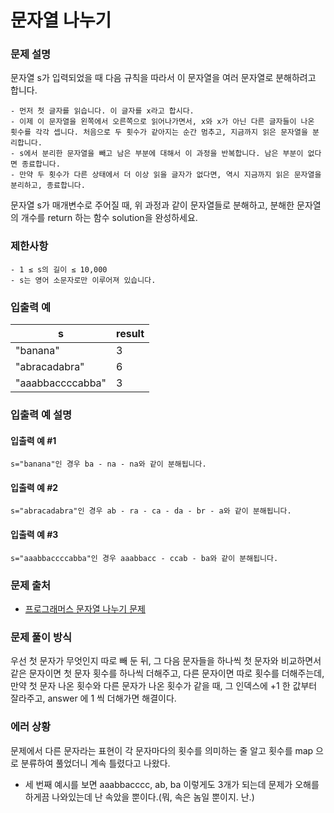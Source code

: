 # 문자열 나누기

### 문제 설명

문자열 s가 입력되었을 때 다음 규칙을 따라서 이 문자열을 여러 문자열로 분해하려고 합니다.

    - 먼저 첫 글자를 읽습니다. 이 글자를 x라고 합시다.
    - 이제 이 문자열을 왼쪽에서 오른쪽으로 읽어나가면서, x와 x가 아닌 다른 글자들이 나온 횟수를 각각 셉니다. 처음으로 두 횟수가 같아지는 순간 멈추고, 지금까지 읽은 문자열을 분리합니다.
    - s에서 분리한 문자열을 빼고 남은 부분에 대해서 이 과정을 반복합니다. 남은 부분이 없다면 종료합니다.
    - 만약 두 횟수가 다른 상태에서 더 이상 읽을 글자가 없다면, 역시 지금까지 읽은 문자열을 분리하고, 종료합니다.

문자열 s가 매개변수로 주어질 때, 위 과정과 같이 문자열들로 분해하고, 분해한 문자열의 개수를 return 하는 함수 solution을 완성하세요.

### 제한사항

    - 1 ≤ s의 길이 ≤ 10,000
    - s는 영어 소문자로만 이루어져 있습니다.

### 입출력 예


|s|	result|
|---------|--|
|"banana"|	3|
|"abracadabra"|	6|
|"aaabbaccccabba"|	3|


### 입출력 예 설명

#### 입출력 예 #1

```
s="banana"인 경우 ba - na - na와 같이 분해됩니다.
```

#### 입출력 예 #2

```
s="abracadabra"인 경우 ab - ra - ca - da - br - a와 같이 분해됩니다.
```

#### 입출력 예 #3

```
s="aaabbaccccabba"인 경우 aaabbacc - ccab - ba와 같이 분해됩니다.
```

### 문제 출처

- [프로그래머스 문자열 나누기 문제](https://school.programmers.co.kr/learn/courses/30/lessons/140108)

### 문제 풀이 방식

우선 첫 문자가 무엇인지 따로 빼 둔 뒤, 그 다음 문자들을 하나씩 첫 문자와 비교하면서 같은 문자이면 첫 문자 횟수를 하나씩 더해주고, 다른 문자이면 따로 횟수를 더해주는데, 만약 첫 문자 나온 횟수와 다른 문자가 나온 횟수가 같을 때, 그 인덱스에 +1 한 값부터 잘라주고, answer 에 1 씩 더해가면 해결이다.

### 에러 상황

문제에서 다른 문자라는 표현이 각 문자마다의 횟수를 의미하는 줄 알고 횟수를 map 으로 분류하여 풀었더니 계속 틀렸다고 나왔다.

- 세 번째 예시를 보면 aaabbacccc, ab, ba 이렇게도 3개가 되는데 문제가 오해를 하게끔 나와있는데 난 속았을 뿐이다.(뭐, 속은 놈일 뿐이지. 난.)
